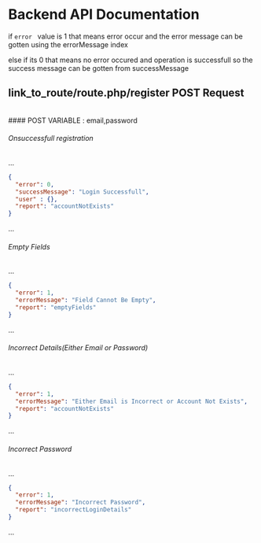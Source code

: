 # Backend  API Documentation

if <code>error  </code> value is 1 that means error occur and the error message can be gotten using the errorMessage index

else if its 0 that means no error occured and operation is successfull so the success message can be 
gotten from successMessage


## link_to_route/route.php/register POST Request
<br>
#### POST VARIABLE : email,password

###### Onsuccessfull registration

...
```json
{
  "error": 0,
  "successMessage": "Login Successfull",
  "user" : {},
  "report": "accountNotExists"
}
```
...

###### Empty Fields

...
```json
{
  "error": 1,
  "errorMessage": "Field Cannot Be Empty",
  "report": "emptyFields"
}
```
...

###### Incorrect Details(Either Email or Password)

...
```json
{
  "error": 1,
  "errorMessage": "Either Email is Incorrect or Account Not Exists",
  "report": "accountNotExists"
}
```
...


###### Incorrect Password

...
```json
{
  "error": 1,
  "errorMessage": "Incorrect Password",
  "report": "incorrectLoginDetails"
}
```
...


 
